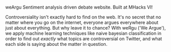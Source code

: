 #
weArgu
Sentiment analysis driven debate website. Built at MHacks VI!

Controversiality isn't exactly hard to find on the web. It's no secret that no matter where you go on the internet, everyone argues everywhere about just about everything. But why leave it to chance? With weRgu ('We Argue'), we apply machine learning techniques like naive bayesian classification in order to find out _exactly_ what topics are controversial on Twitter, and what each side is saying about the matter in question.
